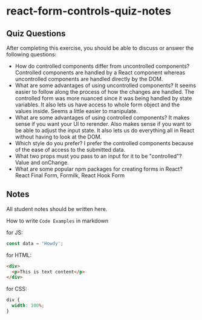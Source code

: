# react-form-controls-quiz-notes

## Quiz Questions

After completing this exercise, you should be able to discuss or answer the following questions:

- How do controlled components differ from uncontrolled components?
  Controlled components are handled by a React component whereas uncontrolled components are handled
  directly by the DOM.
- What are some advantages of using uncontrolled components?
  It seems easier to follow along the process of how the changes are handled. The controlled form
  was more nuanced since it was being handled by state variables. It also lets us have access to whole
  form object and the values inside. Seems a little easier to manipulate.
- What are some advantages of using controlled components?
  It makes sense if you want your UI to rerender. Also makes sense if you want to be able to adjust the input state.
  It also lets us do everything all in React without having to look at the DOM.
- Which style do you prefer?
  I prefer the controlled components because of the ease of access to the submitted data.
- What two props must you pass to an input for it to be "controlled"?
  Value and onChange.
- What are some popular npm packages for creating forms in React?
  React Final Form, Formilk, React Hook Form

## Notes

All student notes should be written here.

How to write `Code Examples` in markdown

for JS:

```javascript
const data = 'Howdy';
```

for HTML:

```html
<div>
  <p>This is text content</p>
</div>
```

for CSS:

```css
div {
  width: 100%;
}
```
